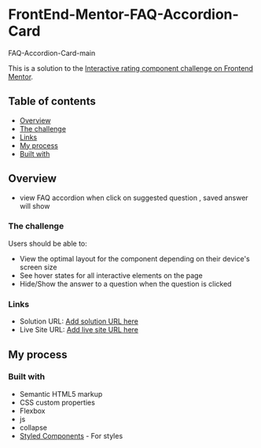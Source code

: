 # FrontEnd-Mentor-FAQ-Accordion-Card
FAQ-Accordion-Card-main

This is a solution to the [Interactive rating component challenge on Frontend Mentor](https://www.frontendmentor.io/challenges/interactive-rating-component-koxpeBUmI).

## Table of contents

  - [Overview](#overview)
  - [The challenge](#the-challenge)
  - [Links](#links)
  - [My process](#my-process)
  - [Built with](#built-with)


## Overview

- view FAQ accordion when click on suggested question , saved answer will show

### The challenge

Users should be able to:

- View the optimal layout for the component depending on their device's screen size
- See hover states for all interactive elements on the page
- Hide/Show the answer to a question when the question is clicked


### Links

- Solution URL: [Add solution URL here](https://github.com/mohab121/FrontEnd-Mentor-FAQ-Accordion-Card)
- Live Site URL: [Add live site URL here](https://mohab121.github.io/FrontEnd-Mentor-FAQ-Accordion-Card/)

## My process

### Built with

- Semantic HTML5 markup
- CSS custom properties
- Flexbox
- js 
- collapse
- [Styled Components](https://getbootstrap.com/docs/5.2/getting-started/introduction/) - For styles